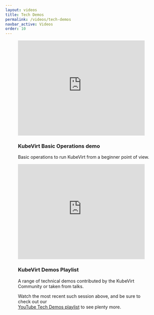 ```yaml
---
layout: videos
title: Tech Demos
permalink: /videos/tech-demos
navbar_active: Videos
order: 10
---
```


<div class="row">
  <div class="col-6">
    <figure class="figure">
      <iframe width="400" height="300" style="width: 400px; height: 300px" src="https://www.youtube.com/embed/KC03G60shIc" frameborder="0" allow="accelerometer; autoplay; encrypted-media; gyroscope; picture-in-picture" allowfullscreen></iframe>
      <figcaption class="figure-caption">
      <h3>KubeVirt Basic Operations demo</h3>
        <p>
          Basic operations to run KubeVirt from a beginner point of view.
        </p>
      </figcaption>
    </figure>
  </div>
</div>

<div class="row">
  <div class="col-6">
    <figure class="figure">
      <iframe style="width: 400px; height: 300px;" src="https://www.youtube-nocookie.com/embed/videoseries?list=PLnLpXX8KHIYyfSeVNkYFIvnBvsqbaRADx" frameborder="0" allow="autoplay; encrypted-media" title="KubeVirt Tech Demos" allowfullscreen></iframe>
      <figcaption class="figure-caption">
      <h3>KubeVirt Demos Playlist</h3>
        <p>
          A range of technical demos contributed by the KubeVirt Community or taken from talks.  
        </p>
        <p>
          Watch the most recent such session above, and be sure to check out our <br><a href="https://www.youtube.com/playlist?list=PLnLpXX8KHIYzxJzWL6Zvp9gtfi-mffHZP">YouTube Tech Demos playlist</a> to see plenty more.
        </p>
      </figcaption>
    </figure>
  </div>
</div>

